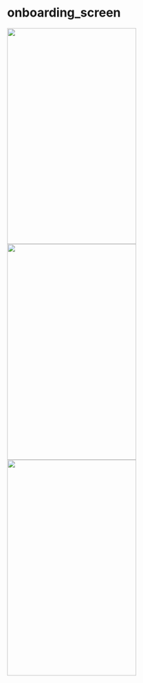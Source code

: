 # onboarding_screen
<img src="https://user-images.githubusercontent.com/115135886/226123174-b72a0c75-272f-4a65-b525-804b700e90e9.png" width="300" height="500">
<img src="https://user-images.githubusercontent.com/115135886/226123177-63d0d3a1-0f58-4c05-a6a7-2a7ad71b8d0e.png" width="300" height="500">
<img src="https://user-images.githubusercontent.com/115135886/226123184-8808ec20-9658-4e3d-9610-51d7c81d969a.png" width="300" height="500">




